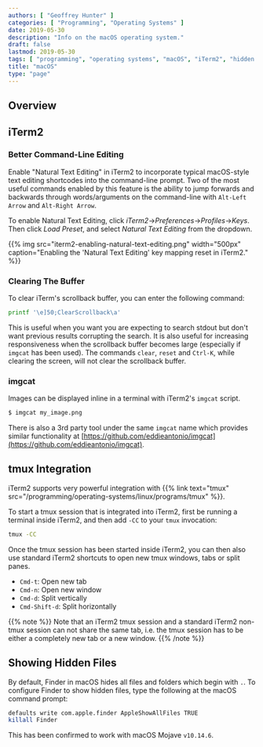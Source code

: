 ```yaml
---
authors: [ "Geoffrey Hunter" ]
categories: [ "Programming", "Operating Systems" ]
date: 2019-05-30
description: "Info on the macOS operating system."
draft: false
lastmod: 2019-05-30
tags: [ "programming", "operating systems", "macOS", "iTerm2", "hidden files", "Mojave" ]
title: "macOS"
type: "page"
---
```


## Overview

## iTerm2

### Better Command-Line Editing

Enable "Natural Text Editing" in iTerm2 to incorporate typical macOS-style text editing shortcodes into the command-line prompt. Two of the most useful commands enabled by this feature is the ability to jump forwards and backwards through words/arguments on the command-line with `Alt-Left Arrow` and `Alt-Right Arrow`.

To enable Natural Text Editing, click _iTerm2_->_Preferences_->_Profiles_->_Keys_. Then click _Load Preset_, and select _Natural Text Editing_ from the dropdown.

{{% img src="iterm2-enabling-natural-text-editing.png" width="500px" caption="Enabling the 'Natural Text Editing' key mapping reset in iTerm2." %}}

### Clearing The Buffer


To clear iTerm's scrollback buffer, you can enter the following command:
```sh
printf '\e]50;ClearScrollback\a'
```

This is useful when you want you are expecting to search stdout but don't want previous results corrupting the search. It is also useful for increasing responsiveness when the scrollback buffer becomes large (especially if `imgcat` has been used). The commands `clear`, `reset` and `Ctrl-K`, while clearing the screen, will not clear the scrollback buffer.

### imgcat

Images can be displayed inline in a terminal with iTerm2's `imgcat` script.

```sh
$ imgcat my_image.png
```

There is also a 3rd party tool under the same `imgcat` name which provides similar functionality at [https://github.com/eddieantonio/imgcat](https://github.com/eddieantonio/imgcat).

## tmux Integration

iTerm2 supports very powerful integration with {{% link text="tmux" src="/programming/operating-systems/linux/programs/tmux" %}}.

To start a tmux session that is integrated into iTerm2, first be running a terminal inside iTerm2, and then add `-CC` to your `tmux` invocation:

```sh
tmux -CC
```

Once the tmux session has been started inside iTerm2, you can then also use standard iTerm2 shortcuts to open new tmux windows, tabs or split panes.

* `Cmd-t`: Open new tab
* `Cmd-n`: Open new window
* `Cmd-d`: Split vertically
* `Cmd-Shift-d`: Split horizontally

{{% note %}}
Note that an iTerm2 tmux session and a standard iTerm2 non-tmux session can not share the same tab, i.e. the tmux session has to be either a completely new tab or a new window.
{{% /note %}}

## Showing Hidden Files

By default, Finder in macOS hides all files and folders which begin with `.`. To configure Finder to show hidden files, type the following at the macOS command prompt:

```bash
defaults write com.apple.finder AppleShowAllFiles TRUE
killall Finder
```

This has been confirmed to work with macOS Mojave `v10.14.6`.